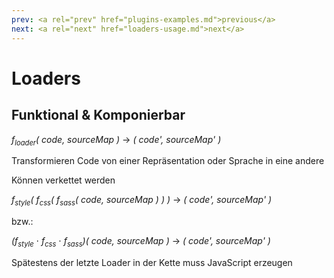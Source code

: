 ```yaml
---
prev: <a rel="prev" href="plugins-examples.md">previous</a>
next: <a rel="next" href="loaders-usage.md">next</a>
---
```


# Loaders

## Funktional &amp; Komponierbar <!--{data-bespoke-bullet=1}-->

_f<sub style="font-size: 0.8em">loader</sub>( code, sourceMap )_ → _( code', sourceMap' )_
<!--{p:data-bespoke-bullet=1}-->

Transformieren Code von einer Repräsentation oder Sprache in eine andere
<!--{p:data-bespoke-bullet=2}-->

Können verkettet werden
<!--{p:data-bespoke-bullet=2}-->

_f<sub style="font-size: 0.8em">style</sub>( f<sub style="font-size: 0.8em">css</sub>( f<sub style="font-size: 0.8em">sass</sub>( code, sourceMap ) ) )_ → _( code', sourceMap' )_
<!--{p:data-bespoke-bullet=3}-->

bzw.:
<!--{p:data-bespoke-bullet=3}-->

_(f<sub style="font-size: 0.8em">style</sub>_ ⋅ _f<sub style="font-size: 0.8em">css</sub>_ ⋅ _f<sub style="font-size: 0.8em">sass</sub>)( code, sourceMap )_ → _( code', sourceMap' )_
<!--{p:data-bespoke-bullet=3}-->

Spätestens der letzte Loader in der Kette muss JavaScript erzeugen
<!--{p:data-bespoke-bullet=4}-->



<aside>
</aside>
